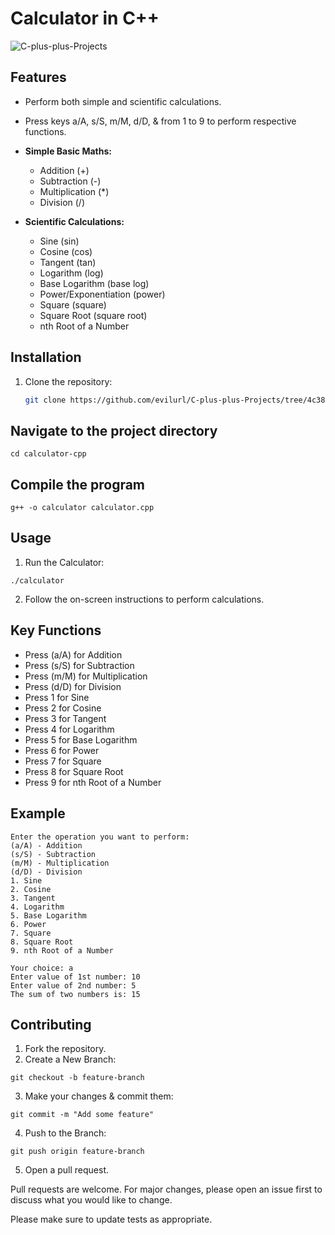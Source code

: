 # Calculator in C++

![C-plus-plus-Projects](https://socialify.git.ci/evilurl/C-plus-plus-Projects/image?forks=1&issues=1&language=1&name=1&owner=1&pattern=Circuit%20Board&pulls=1&stargazers=1&theme=Dark)

## Features
- Perform both simple and scientific calculations.
- Press keys a/A, s/S, m/M, d/D, & from 1 to 9 to perform respective functions.

- **Simple Basic Maths:**
  - Addition (+)
  - Subtraction (-)
  - Multiplication (*)
  - Division (/)
    
- **Scientific Calculations:**
  - Sine (sin)
  - Cosine (cos)
  - Tangent (tan)
  - Logarithm (log)
  - Base Logarithm (base log)
  - Power/Exponentiation (power)
  - Square (square)
  - Square Root (square root)
  - nth Root of a Number

## Installation
1. Clone the repository:
   ```sh
   git clone https://github.com/evilurl/C-plus-plus-Projects/tree/4c38bd17b9c7179b3358da1980370a48b68077bf/01%20Calulator%20in%20CPP

## Navigate to the project directory

```
cd calculator-cpp
```

## Compile the program
```
g++ -o calculator calculator.cpp
```

## Usage
1. Run the Calculator:
```
./calculator
```
2. Follow the on-screen instructions to perform calculations.

##  Key Functions
- Press (a/A) for Addition
- Press (s/S) for Subtraction
- Press (m/M) for Multiplication
- Press (d/D) for Division
- Press 1 for Sine
- Press 2 for Cosine
- Press 3 for Tangent
- Press 4 for Logarithm
- Press 5 for Base Logarithm
- Press 6 for Power
- Press 7 for Square
- Press 8 for Square Root
- Press 9 for nth Root of a Number

## Example
```
Enter the operation you want to perform: 
(a/A) - Addition
(s/S) - Subtraction
(m/M) - Multiplication
(d/D) - Division
1. Sine
2. Cosine
3. Tangent
4. Logarithm
5. Base Logarithm
6. Power
7. Square
8. Square Root
9. nth Root of a Number

Your choice: a
Enter value of 1st number: 10
Enter value of 2nd number: 5
The sum of two numbers is: 15
```

## Contributing
1. Fork the repository.
2. Create a New Branch:
```
git checkout -b feature-branch
```
3. Make your changes & commit them:
```
git commit -m "Add some feature"
```
4. Push to the Branch:
```
git push origin feature-branch
```
5. Open a pull request.

Pull requests are welcome. For major changes, please open an issue first
to discuss what you would like to change.

Please make sure to update tests as appropriate.
